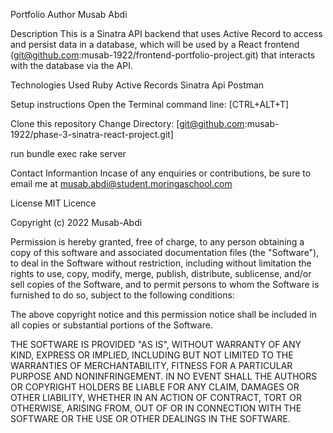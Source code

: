 Portfolio
Author
Musab Abdi

Description
This is a Sinatra API backend that uses Active Record to access and persist data in a database, which will be used by a React frontend (git@github.com:musab-1922/frontend-portfolio-project.git) that interacts with the database via the API.

Technologies Used
Ruby
Active Records
Sinatra Api
Postman

Setup instructions
Open the Terminal command line: [CTRL+ALT+T]

Clone this repository
Change Directory: [git@github.com:musab-1922/phase-3-sinatra-react-project.git]

run bundle exec rake server

Contact Informantion
Incase of any enquiries or contributions, be sure to email me at musab.abdi@student.moringaschool.com

License
  MIT Licence

  Copyright (c) 2022 Musab-Abdi

  Permission is hereby granted, free of charge, to any person obtaining a copy
  of this software and associated documentation files (the "Software"), to deal
  in the Software without restriction, including without limitation the rights
  to use, copy, modify, merge, publish, distribute, sublicense, and/or sell
  copies of the Software, and to permit persons to whom the Software is
  furnished to do so, subject to the following conditions:

  The above copyright notice and this permission notice shall be included in all
  copies or substantial portions of the Software.

  THE SOFTWARE IS PROVIDED "AS IS", WITHOUT WARRANTY OF ANY KIND, EXPRESS OR
  IMPLIED, INCLUDING BUT NOT LIMITED TO THE WARRANTIES OF MERCHANTABILITY,
  FITNESS FOR A PARTICULAR PURPOSE AND NONINFRINGEMENT. IN NO EVENT SHALL THE
  AUTHORS OR COPYRIGHT HOLDERS BE LIABLE FOR ANY CLAIM, DAMAGES OR OTHER
  LIABILITY, WHETHER IN AN ACTION OF CONTRACT, TORT OR OTHERWISE, ARISING FROM,
  OUT OF OR IN CONNECTION WITH THE SOFTWARE OR THE USE OR OTHER DEALINGS IN THE
  SOFTWARE.